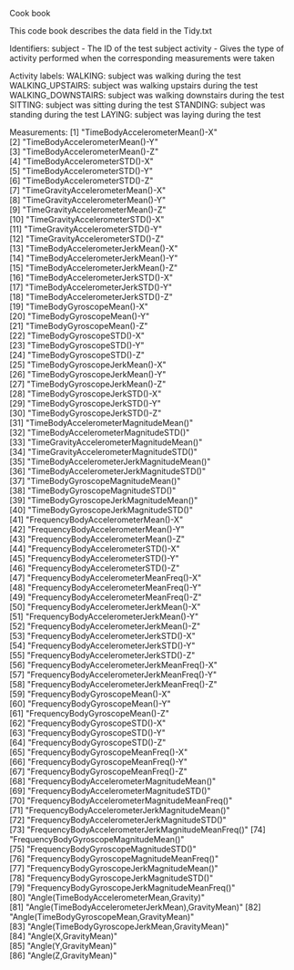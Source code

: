 Cook book

This code book describes the data field in the Tidy.txt

Identifiers:
subject - The ID of the test subject
activity - Gives the type of activity performed when the corresponding measurements were taken

Activity labels:
WALKING: subject was walking during the test
WALKING_UPSTAIRS: subject was walking upstairs during the test
WALKING_DOWNSTAIRS: subject was walking downstairs during the test
SITTING: subject was sitting during the test
STANDING: subject was standing during the test
LAYING: subject was laying during the test

Measurements:
 [1] "TimeBodyAccelerometerMean()-X"                    
 [2] "TimeBodyAccelerometerMean()-Y"                    
 [3] "TimeBodyAccelerometerMean()-Z"                    
 [4] "TimeBodyAccelerometerSTD()-X"                     
 [5] "TimeBodyAccelerometerSTD()-Y"                     
 [6] "TimeBodyAccelerometerSTD()-Z"                     
 [7] "TimeGravityAccelerometerMean()-X"                 
 [8] "TimeGravityAccelerometerMean()-Y"                 
 [9] "TimeGravityAccelerometerMean()-Z"                 
[10] "TimeGravityAccelerometerSTD()-X"                  
[11] "TimeGravityAccelerometerSTD()-Y"                  
[12] "TimeGravityAccelerometerSTD()-Z"                  
[13] "TimeBodyAccelerometerJerkMean()-X"                
[14] "TimeBodyAccelerometerJerkMean()-Y"                
[15] "TimeBodyAccelerometerJerkMean()-Z"                
[16] "TimeBodyAccelerometerJerkSTD()-X"                 
[17] "TimeBodyAccelerometerJerkSTD()-Y"                 
[18] "TimeBodyAccelerometerJerkSTD()-Z"                 
[19] "TimeBodyGyroscopeMean()-X"                        
[20] "TimeBodyGyroscopeMean()-Y"                        
[21] "TimeBodyGyroscopeMean()-Z"                        
[22] "TimeBodyGyroscopeSTD()-X"                         
[23] "TimeBodyGyroscopeSTD()-Y"                         
[24] "TimeBodyGyroscopeSTD()-Z"                         
[25] "TimeBodyGyroscopeJerkMean()-X"                    
[26] "TimeBodyGyroscopeJerkMean()-Y"                    
[27] "TimeBodyGyroscopeJerkMean()-Z"                    
[28] "TimeBodyGyroscopeJerkSTD()-X"                     
[29] "TimeBodyGyroscopeJerkSTD()-Y"                     
[30] "TimeBodyGyroscopeJerkSTD()-Z"                     
[31] "TimeBodyAccelerometerMagnitudeMean()"             
[32] "TimeBodyAccelerometerMagnitudeSTD()"              
[33] "TimeGravityAccelerometerMagnitudeMean()"          
[34] "TimeGravityAccelerometerMagnitudeSTD()"           
[35] "TimeBodyAccelerometerJerkMagnitudeMean()"         
[36] "TimeBodyAccelerometerJerkMagnitudeSTD()"          
[37] "TimeBodyGyroscopeMagnitudeMean()"                 
[38] "TimeBodyGyroscopeMagnitudeSTD()"                  
[39] "TimeBodyGyroscopeJerkMagnitudeMean()"             
[40] "TimeBodyGyroscopeJerkMagnitudeSTD()"              
[41] "FrequencyBodyAccelerometerMean()-X"               
[42] "FrequencyBodyAccelerometerMean()-Y"               
[43] "FrequencyBodyAccelerometerMean()-Z"               
[44] "FrequencyBodyAccelerometerSTD()-X"                
[45] "FrequencyBodyAccelerometerSTD()-Y"                
[46] "FrequencyBodyAccelerometerSTD()-Z"                
[47] "FrequencyBodyAccelerometerMeanFreq()-X"           
[48] "FrequencyBodyAccelerometerMeanFreq()-Y"           
[49] "FrequencyBodyAccelerometerMeanFreq()-Z"           
[50] "FrequencyBodyAccelerometerJerkMean()-X"           
[51] "FrequencyBodyAccelerometerJerkMean()-Y"           
[52] "FrequencyBodyAccelerometerJerkMean()-Z"           
[53] "FrequencyBodyAccelerometerJerkSTD()-X"            
[54] "FrequencyBodyAccelerometerJerkSTD()-Y"            
[55] "FrequencyBodyAccelerometerJerkSTD()-Z"            
[56] "FrequencyBodyAccelerometerJerkMeanFreq()-X"       
[57] "FrequencyBodyAccelerometerJerkMeanFreq()-Y"       
[58] "FrequencyBodyAccelerometerJerkMeanFreq()-Z"       
[59] "FrequencyBodyGyroscopeMean()-X"                   
[60] "FrequencyBodyGyroscopeMean()-Y"                   
[61] "FrequencyBodyGyroscopeMean()-Z"                   
[62] "FrequencyBodyGyroscopeSTD()-X"                    
[63] "FrequencyBodyGyroscopeSTD()-Y"                    
[64] "FrequencyBodyGyroscopeSTD()-Z"                    
[65] "FrequencyBodyGyroscopeMeanFreq()-X"               
[66] "FrequencyBodyGyroscopeMeanFreq()-Y"               
[67] "FrequencyBodyGyroscopeMeanFreq()-Z"               
[68] "FrequencyBodyAccelerometerMagnitudeMean()"        
[69] "FrequencyBodyAccelerometerMagnitudeSTD()"         
[70] "FrequencyBodyAccelerometerMagnitudeMeanFreq()"    
[71] "FrequencyBodyAccelerometerJerkMagnitudeMean()"    
[72] "FrequencyBodyAccelerometerJerkMagnitudeSTD()"     
[73] "FrequencyBodyAccelerometerJerkMagnitudeMeanFreq()"
[74] "FrequencyBodyGyroscopeMagnitudeMean()"            
[75] "FrequencyBodyGyroscopeMagnitudeSTD()"             
[76] "FrequencyBodyGyroscopeMagnitudeMeanFreq()"        
[77] "FrequencyBodyGyroscopeJerkMagnitudeMean()"        
[78] "FrequencyBodyGyroscopeJerkMagnitudeSTD()"         
[79] "FrequencyBodyGyroscopeJerkMagnitudeMeanFreq()"    
[80] "Angle(TimeBodyAccelerometerMean,Gravity)"         
[81] "Angle(TimeBodyAccelerometerJerkMean),GravityMean)"
[82] "Angle(TimeBodyGyroscopeMean,GravityMean)"         
[83] "Angle(TimeBodyGyroscopeJerkMean,GravityMean)"     
[84] "Angle(X,GravityMean)"                             
[85] "Angle(Y,GravityMean)"                             
[86] "Angle(Z,GravityMean)" 